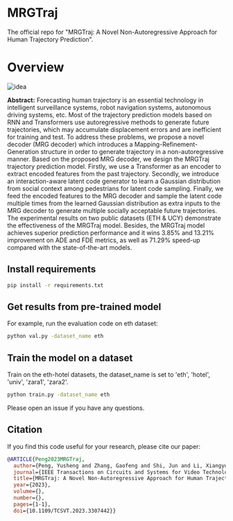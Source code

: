 # MRGTraj
The official repo for "MRGTraj: A Novel Non-Autoregressive Approach for Human Trajectory Prediction".

# Overview
![idea](https://github.com/wisionpeng/MRGTraj/assets/134345840/7b80d808-f165-4fc8-9655-30917f085bd5)

**Abstract:** Forecasting human trajectory is an essential technology in intelligent surveillance systems, robot navigation systems, autonomous driving systems, etc. Most of the trajectory prediction models based on RNN and Transformers use autoregressive methods to generate future trajectories, which may accumulate displacement errors and are inefficient for training and test. To address these problems, we propose a novel decoder (MRG decoder) which introduces a Mapping-Refinement-Generation structure in order to generate trajectory in a non-autoregressive manner. Based on the proposed MRG decoder, we design the MRGTraj trajectory prediction model. Firstly, we use a Transformer as an encoder to extract encoded features from the past trajectory. Secondly, we introduce an interaction-aware latent code generator to learn a Gaussian distribution from social context among pedestrians for latent code sampling. Finally, we feed the encoded features to the MRG decoder and sample the latent code multiple times from the learned Gaussian distribution as extra inputs to the MRG decoder to generate multiple socially acceptable future trajectories. The experimental results on two public datasets (ETH \& UCY) demonstrate the effectiveness of the MRGTraj model. Besides, the MRGTraj model achieves superior prediction performance and it wins 3.85\% and 13.21\% improvement on ADE and FDE metrics, as well as 71.29\% speed-up compared with the state-of-the-art models.


## Install requirements

```bash
pip install -r requirements.txt
```

## Get results from pre-trained model

For example, run the evaluation code on eth dataset:

```bash
python val.py -dataset_name eth
```

## Train the model on a dataset
 
Train on the eth-hotel datasets, the dataset_name is set to 'eth', 'hotel', 'univ', 'zara1', 'zara2'.

```bash
python train.py -dataset_name eth
```

Please open an issue if you have any questions.

## Citation
If you find this code useful for your research, please cite our paper:

```bibtex
@ARTICLE{Peng2023MRGTraj,
  author={Peng, Yusheng and Zhang, Gaofeng and Shi, Jun and Li, Xiangyu and Zheng, Liping},
  journal={IEEE Transactions on Circuits and Systems for Video Technology}, 
  title={MRGTraj: A Novel Non-Autoregressive Approach for Human Trajectory Prediction}, 
  year={2023},
  volume={},
  number={},
  pages={1-1},
  doi={10.1109/TCSVT.2023.3307442}}
```